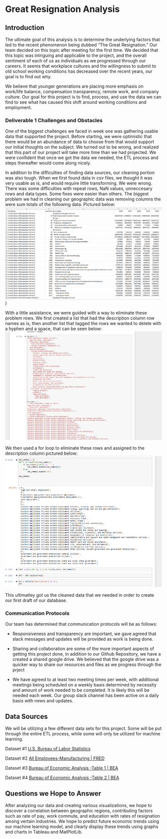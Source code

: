 # Great Resignation Analysis


## Introduction 

The ultimate goal of this analysis is to determine the underlying factors that led to the recent phenomenon being dubbed “The Great Resignation.” Our team decided on this topic after meeting for the first time. We decided that this topic was intriguing and applicable to the project, and the overall sentiment of each of us as individuals as we progressed through our careers. It seems that workplace cultures and the willingness to submit to old school working conditions has decreased over the recent years, our goal is to find out why. 

We believe that younger generations are placing more emphasis on work/life balance, compensation transparency, remote work, and company culture. Our goal for this project is to find, process, and use the data we can find to see what has caused this shift around working conditions and employment. 

### Deliverable 1 Challenges and Obstacles 

One of the biggest challenges we faced in week one was gathering usable data that supported the project. Before starting, we were optimistic that there would be an abundance of data to choose from that would support our initial thoughts on the subject. We turned out to be wrong, and realized that this part of our project will take more time than we had projected. We were confident that once we got the data we needed, the ETL process and steps thereafter would come along nicely. 

In addition to the difficulties of finding data sources, our cleaning portion was also tough. When we first found data in csv files, we thought it was very usable as is, and would require little transforming. We were wrong. There was some difficulties with repeat rows, NaN values, unneccesary rows and data types. Some fixes were easier than others. The biggest problem we had in cleaning our geographic data was removing columns the were sum totals of the following data. Pictured below:![Raw Data Image](https://github.com/marcpalumbo/Great_Resignation_Analysis/blob/mp_Great_Resignation_Analysis/Images/raw_data_ETL.png))

With a little assistance, we were guided with a way to eliminate these problem rows. We first created a list that had the description column row names as is, then another list that tagged the rows we wanted to delete with a hyphen and a space, that can be seen below: ![Row Names](https://github.com/marcpalumbo/Great_Resignation_Analysis/blob/mp_Great_Resignation_Analysis/Images/column_names.png)

We then used a for loop to eliminate these rows and assigned to the description column pictured below: ![For loop](https://github.com/marcpalumbo/Great_Resignation_Analysis/blob/mp_Great_Resignation_Analysis/Images/replacingnames.png)

This ultimatley got us the cleaned data that we needed in order to create our first draft of our database. 



### Communication Protocols 

Our team has determined that communication protocols will be as follows:

* Responsiveness and transparency are important, we gave agreed that slack messages and updates will be provided as work is being done. 

* Sharing and collaboration are some of the more important aspects of getting this project done, in addition to our Github Repository, we have a created a shared google drive. We believed that the google drive was a quicker way to share our resources and files as we progress through the prject 

* We have agreed to at least two meeting times per week, with additional meetings being scheduled on a weekly basis determined by necessity and amount of work needed to be completed. It is likely this will be needed each week. Our group slack channel has been active on a daily basis with news and updates. 

## Data Sources

We will be utilizing a few different data sets for this project. Some will be put through the entire ETL process, while some will only be utilized for machine learning.

Dataset #1 [U.S. Bureau of Labor Statistics](https://www.bls.gov/opub/mlr/2022/article/the-great-resignation-in-perspective.htm)

Dataset #2 [All Employees-Manufacturing | FRED](https://fred.stlouisfed.org/series/MANEMP)

Dataset #3 [Bureau of Economic Analysis -Table 1 | BEA](https://apps.bea.gov/iTable/?reqid=70&step=1&acrdn=6#eyJhcHBpZCI6NzAsInN0ZXBzIjpbMSwyNCwyOSwyNSwzMSwyNiwyNywzMCwzMF0sImRhdGEiOltbIlRhYmxlSWQiLCIzMyJdLFsiQ2xhc3NpZmljYXRpb24iLCJOQUlDUyJdLFsiTWFqb3JfQXJlYSIsIjEwIl0sWyJTdGF0ZSIsWyIxMCJdXSxbIkFyZWEiLFsiWFgiXV0sWyJTdGF0aXN0aWMiLCItMSJdLFsiVW5pdF9vZl9tZWFzdXJlIiwiTGV2ZWxzIl0sWyJZZWFyIixbIjIwMjAiLCIyMDE5IiwiMjAxOCIsIjIwMTciLCIyMDE2IiwiMjAxNSIsIjIwMTQiXV0sWyJZZWFyQmVnaW4iLCItMSJdLFsiWWVhcl9FbmQiLCItMSJdXX0=)

Dataset #4  [Bureau of Economic Analysis -Table 2 | BEA](https://apps.bea.gov/iTable/?reqid=70&step=1&acrdn=8#eyJhcHBpZCI6NzAsInN0ZXBzIjpbMSwyNCwyOSwyNSwzMSwyNiwyNywzMCwzMF0sImRhdGEiOltbIlRhYmxlSWQiLCI1MjYiXSxbIkNsYXNzaWZpY2F0aW9uIiwiTkFJQ1MiXSxbIk1ham9yX0FyZWEiLCIwIl0sWyJTdGF0ZSIsWyIwIl1dLFsiQXJlYSIsWyJYWCJdXSxbIlN0YXRpc3RpYyIsIi0xIl0sWyJVbml0X29mX21lYXN1cmUiLCJMZXZlbHMiXSxbIlllYXIiLFsiMjAyMCIsIjIwMTkiLCIyMDE4IiwiMjAxNyJdXSxbIlllYXJCZWdpbiIsIi0xIl0sWyJZZWFyX0VuZCIsIi0xIl1dfQ==)

## Questions we Hope to Answer

After analyzing our data and creating various visualizations, we hope to discover a correlation between geographic regions, contributing factors such as rate of pay, work commute, and education with rates of resignation among vertain industries. We hope to predict future economic trends using our machine learning model, and clearly display these trends using graphs and charts in Tableau and MatPlotLib.
